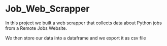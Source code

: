 # Job_Web_Scrapper

In this project we built a web scrapper that collects data about Python jobs from a Remote Jobs Website.

We then store our data into a dataframe and we export it as csv file
